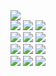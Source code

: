 <body>
  <div>
    <img src= "https://moonwaalk.carrd.co/assets/images/gallery01/30dbe273.gif?v77857443745951" />
  </div>

  <div>
    <img src="https://raw.githubusercontent.com/PokeAPI/sprites/master/sprites/pokemon/4.png" />
    <img src="https://raw.githubusercontent.com/PokeAPI/sprites/master/sprites/pokemon/1.png" />
    <img src="https://raw.githubusercontent.com/PokeAPI/sprites/master/sprites/pokemon/7.png" />
  </div>

  <div>
    <img src="https://raw.githubusercontent.com/PokeAPI/sprites/master/sprites/pokemon/155.png" />
    <img src="https://raw.githubusercontent.com/PokeAPI/sprites/master/sprites/pokemon/152.png" />
    <img src="https://raw.githubusercontent.com/PokeAPI/sprites/master/sprites/pokemon/158.png" />
  </div>

  <div>
    <img src="https://raw.githubusercontent.com/PokeAPI/sprites/master/sprites/pokemon/255.png" />
    <img src="https://raw.githubusercontent.com/PokeAPI/sprites/master/sprites/pokemon/252.png" /> 
    <img src="https://raw.githubusercontent.com/PokeAPI/sprites/master/sprites/pokemon/258.png" />
  </div>

  <div>
    <img src="https://raw.githubusercontent.com/PokeAPI/sprites/master/sprites/pokemon/390.png" />
    <img src="https://raw.githubusercontent.com/PokeAPI/sprites/master/sprites/pokemon/387.png" /> 
    <img src="https://raw.githubusercontent.com/PokeAPI/sprites/master/sprites/pokemon/393.png" />
  </div>
  
</body>
